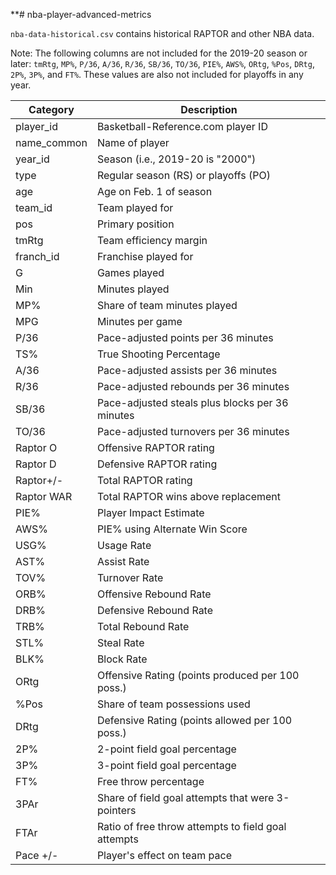 **# nba-player-advanced-metrics

`nba-data-historical.csv` contains historical RAPTOR and other NBA data.

Note: The following columns are not included for the 2019-20 season or later: `tmRtg`, `MP%`, `P/36`, `A/36`, `R/36`,	`SB/36`, `TO/36`, `PIE%`, `AWS%`, `ORtg`, `%Pos`, `DRtg`, `2P%`,	`3P%`, and `FT%`. These values are also not included for playoffs in any year.

|  Category   |                     Description                     |
|-------------|-----------------------------------------------------|
| player_id   | Basketball-Reference.com player ID                  |
| name_common | Name of player                                      |
| year_id     | Season (i.e., 2019-20 is "2000")                    |
| type        | Regular season (RS) or playoffs (PO)                |
| age         | Age on Feb. 1 of season                             |
| team_id     | Team played for                                     |
| pos         | Primary position                                    |
| tmRtg       | Team efficiency margin                              |
| franch_id   | Franchise played for                                |
| G           | Games played                                        |
| Min         | Minutes played                                      |
| MP%         | Share of team minutes played                        |
| MPG         | Minutes per game                                    |
| P/36        | Pace-adjusted points per 36 minutes                 |
| TS%         | True Shooting Percentage                            |
| A/36        | Pace-adjusted assists per 36 minutes                |
| R/36        | Pace-adjusted rebounds per 36 minutes               |
| SB/36       | Pace-adjusted steals plus blocks per 36 minutes     |
| TO/36       | Pace-adjusted turnovers per 36 minutes              |
| Raptor O    | Offensive RAPTOR rating                             |
| Raptor D    | Defensive RAPTOR rating                             |
| Raptor+/-   | Total RAPTOR rating                                 |
| Raptor WAR  | Total RAPTOR wins above replacement                 |
| PIE%        | Player Impact Estimate                              |
| AWS%        | PIE% using Alternate Win Score                      |
| USG%        | Usage Rate                                          |
| AST%        | Assist Rate                                         |
| TOV%        | Turnover Rate                                       |
| ORB%        | Offensive Rebound Rate                              |
| DRB%        | Defensive Rebound Rate                              |
| TRB%        | Total Rebound Rate                                  |
| STL%        | Steal Rate                                          |
| BLK%        | Block Rate                                          |
| ORtg        | Offensive Rating (points produced per 100 poss.)    |
| %Pos        | Share of team possessions used                      |
| DRtg        | Defensive Rating (points allowed per 100 poss.)     |
| 2P%         | 2-point field goal percentage                       |
| 3P%         | 3-point field goal percentage                       |
| FT%         | Free throw percentage                               |
| 3PAr        | Share of field goal attempts that were 3-pointers   |
| FTAr        | Ratio of free throw attempts to field goal attempts |
| Pace +/-    | Player's effect on team pace                        |**

